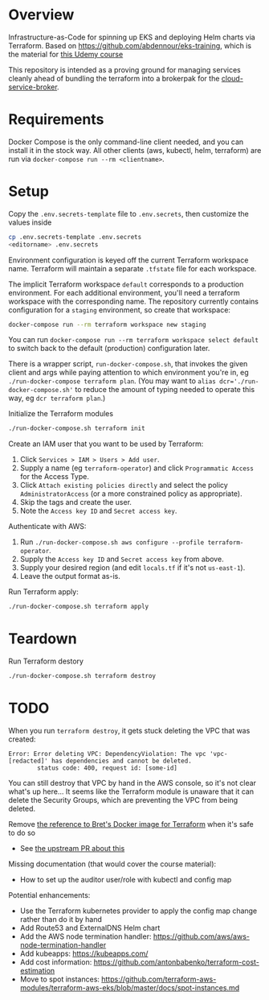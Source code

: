 
# Overview
Infrastructure-as-Code for spinning up EKS and deploying Helm charts via Terraform. Based on https://github.com/abdennour/eks-training, which is the material for [this Udemy course](https://www.udemy.com/course/aws-eks-kubernetes)

This repository is intended as a proving ground for managing services cleanly ahead of bundling the terraform into a brokerpak for the [cloud-service-broker](https://github.com/pivotal/cloud-service-broker).

# Requirements

Docker Compose is the only command-line client needed, and you can install it in
the stock way. All other clients (aws, kubectl, helm, terraform) are run via
`docker-compose run --rm <clientname>`.

# Setup

Copy the `.env.secrets-template` file to `.env.secrets`, then customize the values inside
   ```bash
   cp .env.secrets-template .env.secrets
   <editorname> .env.secrets
   ```

Environment configuration is keyed off the current Terraform workspace name.
Terraform will maintain a separate `.tfstate` file for each workspace.

The implicit Terraform workspace `default` corresponds to a production
environment. For each additional environment, you'll need a
terraform workspace with the corresponding name. The repository currently
contains configuration for a `staging` environment, so create that workspace:
```bash
docker-compose run --rm terraform workspace new staging
```
You can run `docker-compose run --rm terraform workspace select default` to
switch back to the default (production) configuration later.

There is a wrapper script, `run-docker-compose.sh`, that invokes the given
client and args while paying attention to which environment you're in, eg 
`./run-docker-compose terraform plan`. (You may want to 
`alias dcr='./run-docker-compose.sh'` to reduce the amount of typing
needed to operate this way, eg `dcr terraform plan`.)

Initialize the Terraform modules

```bash
./run-docker-compose.sh terraform init
```

Create an IAM user that you want to be used by Terraform: 
1. Click `Services > IAM > Users > Add user`.
1. Supply a name (eg `terraform-operator`) and click `Programmatic Access` for
   the Access Type. 
1. Click `Attach existing policies directly` and select the policy
   `AdministratorAccess` (or a more constrained policy as appropriate).
1. Skip the tags and create the user. 
1. Note the `Access key ID` and `Secret access key`.

Authenticate with AWS:
1. Run `./run-docker-compose.sh aws configure --profile terraform-operator`.
1. Supply the `Access key ID` and `Secret access key` from above.
1. Supply your desired region (and edit `locals.tf` if it's not `us-east-1`).
1. Leave the output format as-is.

Run Terraform apply:
```bash
./run-docker-compose.sh terraform apply
```

# Teardown

Run Terraform destory
```bash
./run-docker-compose.sh terraform destroy
```


# TODO

When you run `terraform destroy`, it gets stuck deleting the VPC that was
created:
```
Error: Error deleting VPC: DependencyViolation: The vpc 'vpc-[redacted]' has dependencies and cannot be deleted.
        status code: 400, request id: [some-id]
```
You can still destroy that VPC by hand in the AWS console, so it's not clear
what's up here... It seems like the Terraform module is unaware that it can delete
the Security Groups, which are preventing the VPC from being deleted.

Remove [the reference to Bret's Docker image for Terraform](./docker-compose.yaml#L16) when it's safe to do so
 - See [the upstream PR about this](https://github.com/abdennour/dockerfiles/pull/4)

Missing documentation (that would cover the course material): 
- How to set up the auditor user/role with kubectl and config map

Potential enhancements:
- Use the Terraform kubernetes provider to apply the config map change rather than do it by hand
- Add Route53 and ExternalDNS Helm chart
- Add the AWS node termination handler:
  https://github.com/aws/aws-node-termination-handler
- Add kubeapps: https://kubeapps.com/
- Add cost information: https://github.com/antonbabenko/terraform-cost-estimation
- Move to spot instances: https://github.com/terraform-aws-modules/terraform-aws-eks/blob/master/docs/spot-instances.md

